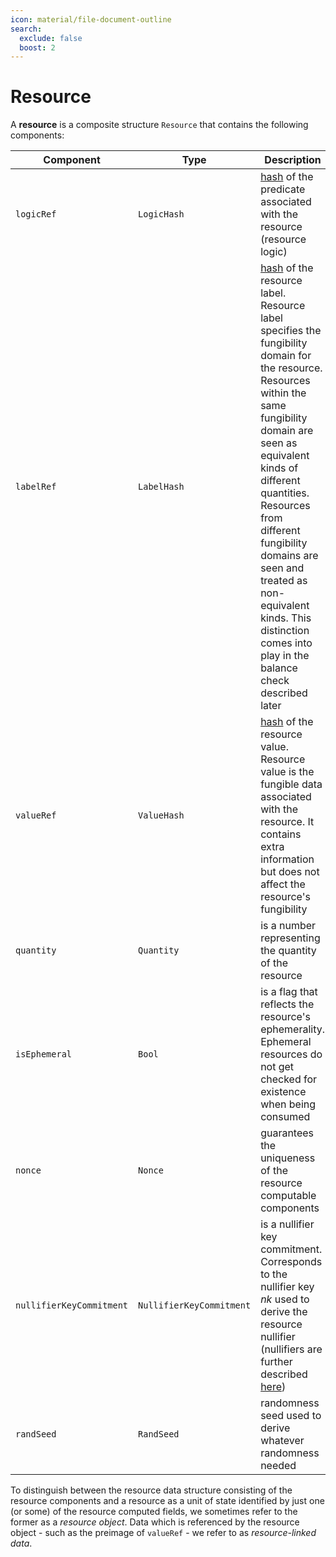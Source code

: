 ```yaml
---
icon: material/file-document-outline
search:
  exclude: false
  boost: 2
---
```


# Resource

A **resource** is a composite structure `Resource` that contains the following components:

<!--ᚦ«could it be represented by a record for each of the listed components? 
maybe add a note on the relation to computed components »-->

|Component|Type|Description|
|-|-|-|
|`logicRef`|`LogicHash`|[hash](./../../primitive_interfaces/fixed_size_type/hash.md) of the predicate associated with the resource (resource logic)|
|`labelRef`|`LabelHash`|[hash](./../../primitive_interfaces/fixed_size_type/hash.md) of the resource label. Resource label specifies the fungibility domain for the resource. Resources within the same fungibility domain are seen as equivalent kinds of different quantities. Resources from different fungibility domains are seen and treated as non-equivalent kinds. This distinction comes into play in the balance check described later|
|`valueRef`|`ValueHash`|[hash](./../../primitive_interfaces/fixed_size_type/hash.md) of the resource value. Resource value is the fungible data associated with the resource. It contains extra information but does not affect the resource's fungibility|
|`quantity`|`Quantity`|is a number representing the quantity of the resource|
|`isEphemeral`|`Bool`|is a flag that reflects the resource's ephemerality. Ephemeral resources do not get checked for existence when being consumed|
|`nonce`|`Nonce`|guarantees the uniqueness of the resource computable components|
|`nullifierKeyCommitment`|`NullifierKeyCommitment`|is a nullifier key commitment. Corresponds to the nullifier key $nk$ used to derive the resource nullifier (nullifiers are further described [here](./computable_components/nullifier.md))|
|`randSeed`|`RandSeed`|randomness seed used to derive whatever randomness needed|

<!--ᚦ«wikilinks are preferable»-->
<!--ᚦ«link to ressource logic desireable»-->
<!--ᚦ«can we have an (glossary) entry for fungability domain?»-->
<!--ᚦ«link to balance check desireable»-->
<!--ᚦ«it is puzzling that the data is fungible while valueRef is a hash? or what am I missing here?»-->
<!--ᚦ«"is a number representing the quantity of the resource"» that is essentially the definition of `quantity of a resource`, right?-->
<!--ᚦ«"is a flag that reflects the resource's ephemerality" (and `True` iff it is ephemeral) »-->
<!--ᚦ«`NullifierKeyCommitment` is typically a hash of sth. right? »-->

To distinguish between the resource data structure consisting of the resource components and a resource as a unit of state identified by just one (or some) of the resource computed fields, we sometimes refer to the former as a *resource object*. Data which is referenced by the resource object - such as the preimage of `valueRef` - we refer to as *resource-linked data*.

<!--ᚦ«This file should probably be named `index.md`»-->
